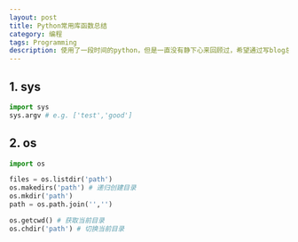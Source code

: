 ```yaml
---
layout: post
title: Python常用库函数总结
category: 编程
tags: Programming
description: 使用了一段时间的python，但是一直没有静下心来回顾过，希望通过写blog总结Python中常用的库函数，进一步巩固python基础知识
---
```


## 1. sys

```python
import sys
sys.argv # e.g. ['test','good']
```



## 2.  os

```python
import os

files = os.listdir('path')
os.makedirs('path') # 递归创建目录
os.mkdir('path')
path = os.path.join('','')

os.getcwd() # 获取当前目录
os.chdir('path') # 切换当前目录
```

